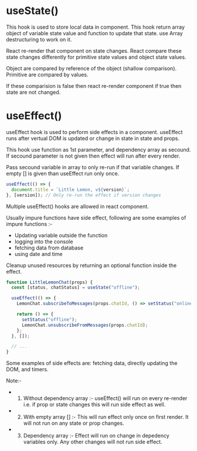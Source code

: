 # useState()

This hook is used to store local data in component. This hook return array object of variable state value and function to update that state. use Array destructuring to work on it.

React re-render that component on state changes. React compare these state changes differently for primitive state values and object state values.

Object are compared by reference of the object (shallow comparison). Primitive are compared by values.

If these comparision is false then react re-render component if true then state are not changed.

# useEffect()

useEffect hook is used to perform side effects in a component. useEffect runs after vertual DOM is updated or change in state in state and props.

This hook use function as 1st parameter, and dependency array as secound. If secound parameter is not given then effect will run after every render.

Pass secound variable in array to only re-run if that variable changes. If empty [] is given than useEffect run only once.

```js
useEffect(() => {
  document.title = `Little Lemon, v${version}`;
}, [version]); // Only re-run the effect if version changes
```

Multiple useEffect() hooks are allowed in react component.

Usually impure functions have side effect, following are some examples of impure functions :-

- Updating variable outside the function
- logging into the console
- fetching data from database
- using date and time

Cleanup unused resources by returning an optional function inside the effect.

```js
function LittleLemonChat(props) {
  const [status, chatStatus] = useState("offline");

  useEffect(() => {
    LemonChat.subscribeToMessages(props.chatId, () => setStatus("online"));

    return () => {
      setStatus("offline");
      LemonChat.unsubscribeFromMessages(props.chatId);
    };
  }, []);

  // ...
}
```

Some examples of side effects are: fetching data, directly updating the DOM, and timers.

Note:-

- 1. Without dependency array :- useEffect() will run on every re-render i.e. if prop or state changes this will run side effect as well.
- 2. With empty array [] :- This will run effect only once on first render. It will not run on any state or prop changes.
- 3. Dependency array :- Effect will run on change in depedency variables only. Any other changes will not run side effect.
